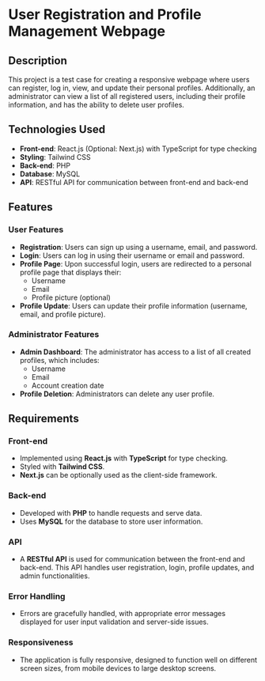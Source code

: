 # User Registration and Profile Management Webpage

## Description

This project is a test case for creating a responsive webpage where users can register, log in, view, and update their personal profiles. Additionally, an administrator can view a list of all registered users, including their profile information, and has the ability to delete user profiles.

## Technologies Used

- **Front-end**: React.js (Optional: Next.js) with TypeScript for type checking
- **Styling**: Tailwind CSS
- **Back-end**: PHP
- **Database**: MySQL
- **API**: RESTful API for communication between front-end and back-end

## Features

### User Features
- **Registration**: Users can sign up using a username, email, and password.
- **Login**: Users can log in using their username or email and password.
- **Profile Page**: Upon successful login, users are redirected to a personal profile page that displays their:
  - Username
  - Email
  - Profile picture (optional)
- **Profile Update**: Users can update their profile information (username, email, and profile picture).

### Administrator Features
- **Admin Dashboard**: The administrator has access to a list of all created profiles, which includes:
  - Username
  - Email
  - Account creation date
- **Profile Deletion**: Administrators can delete any user profile.

## Requirements

### Front-end
- Implemented using **React.js** with **TypeScript** for type checking.
- Styled with **Tailwind CSS**.
- **Next.js** can be optionally used as the client-side framework.

### Back-end
- Developed with **PHP** to handle requests and serve data.
- Uses **MySQL** for the database to store user information.

### API
- A **RESTful API** is used for communication between the front-end and back-end. This API handles user registration, login, profile updates, and admin functionalities.

### Error Handling
- Errors are gracefully handled, with appropriate error messages displayed for user input validation and server-side issues.

### Responsiveness
- The application is fully responsive, designed to function well on different screen sizes, from mobile devices to large desktop screens.
